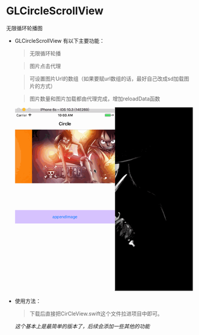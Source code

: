 # GLCircleScrollView
无限循环轮播图


* GLCircleScrollView 有以下主要功能：

   > 无限循环轮播
   
   > 图片点击代理
   
   > 可设置图片Url的数组（如果要赋url数组的话，最好自己改成sd加载图片的方式）
   
   > 图片数量和图片加载都由代理完成，增加reloadData函数


    ![](https://github.com/god-long/GLCircleScrollView/raw/master/Circle.gif) 

   
* 使用方法：

   > 下载后直接把CirCleView.swift这个文件拉进项目中即可。
   

  *这个基本上是最简单的版本了，后续会添加一些其他的功能*
